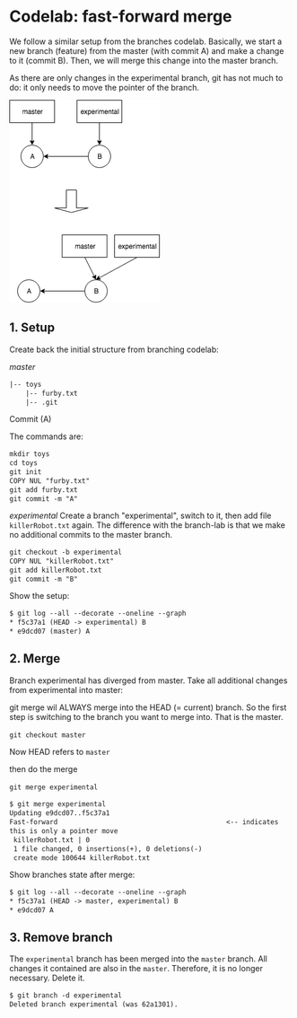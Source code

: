 # Codelab: fast-forward merge

We follow a similar setup from the branches codelab. Basically, we start a new branch (feature) from the master (with commit A)
and make a change to it (commit B). Then, we will merge this change into the master branch.

As there are only changes in the experimental branch, git has not much to do: it only needs to move the pointer
of the branch.

![simple merge](git-simple-merge.png "Simple merge with fast forward")


## 1. Setup
Create back the initial structure from branching codelab:

*master*
```
|-- toys
    |-- furby.txt
    |-- .git  
```

Commit (A)

The commands are:
```
mkdir toys
cd toys
git init
COPY NUL "furby.txt"
git add furby.txt
git commit -m "A" 
```

*experimental*
Create a branch "experimental", switch to it, then add file `killerRobot.txt` again.
The difference with the branch-lab is that we make no additional commits to the master branch.

```
git checkout -b experimental
COPY NUL "killerRobot.txt"
git add killerRobot.txt
git commit -m "B" 
```

Show the setup:

```
$ git log --all --decorate --oneline --graph
* f5c37a1 (HEAD -> experimental) B
* e9dcd07 (master) A

```

## 2. Merge

Branch experimental has diverged from master. Take all additional changes from experimental into master:

git merge wil ALWAYS merge into the HEAD (= current) branch. So the first step is switching to the branch you
want to merge into. That is the master.

`git checkout master`

Now HEAD refers to `master`

then do the merge

`git merge experimental`

```
$ git merge experimental
Updating e9dcd07..f5c37a1
Fast-forward                                          <-- indicates this is only a pointer move
 killerRobot.txt | 0
 1 file changed, 0 insertions(+), 0 deletions(-)
 create mode 100644 killerRobot.txt

```

Show branches state after merge:

```
$ git log --all --decorate --oneline --graph
* f5c37a1 (HEAD -> master, experimental) B
* e9dcd07 A

```

## 3. Remove branch

The `experimental` branch has been merged into the `master` branch. All changes it contained are also 
in the `master`. Therefore, it is no longer necessary. Delete it.

```
$ git branch -d experimental
Deleted branch experimental (was 62a1301).
```

